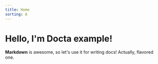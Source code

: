 ```yaml
---
title: Home
sorting: A
---
```


Hello, I'm Docta example!
=========================

**Markdown** is awesome, so let's use it for writing docs! Actually, flavored one.
